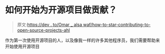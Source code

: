 # 如何开始为开源项目做贡献？

> 原文:[https://dev . to/Omar _ alsa waf/how-to-star-contributing-to-open-source-projects-ahl](https://dev.to/omar_alsawaf/how-to-star-contributing-to-open-source-projects--ahl)

作为第一次使用开源项目的人，以及像我一样的许多其他程序员，我们需要帮助来开始使用开源项目